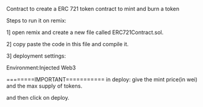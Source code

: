 Contract to create a ERC 721 token contract to mint and burn a token 

Steps to run it on remix:

1] open remix and create a new file called ERC721Contract.sol.

2] copy paste the code in this file and compile it.

3] deployment settings:

Environment:Injected Web3


========IMPORTANT===========
in deploy: give the mint price(in wei) and the max supply of tokens.

and then click on deploy.

